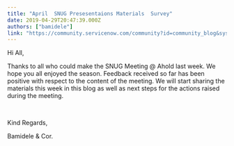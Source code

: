 ```yaml
---
title: "April  SNUG Presesentaions Materials  Survey"
date: 2019-04-29T20:47:39.000Z
authors: ["bamidele"]
link: "https://community.servicenow.com/community?id=community_blog&sys_id=650a36aedb0d3384feb1a851ca961945"
---
```

<p>Hi All,</p>
<p>Thanks to all who could make the SNUG Meeting &#64; Ahold last week. We hope you all enjoyed the season. Feedback received so far has been positive with respect to the content of the meeting. We will start sharing the materials this week in this blog as well as next steps for the actions raised during the meeting.</p>
<p> </p>
<p>Kind Regards,</p>
<p>Bamidele &amp; Cor.</p>